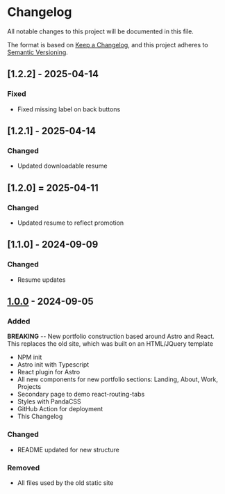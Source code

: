 # Changelog

All notable changes to this project will be documented in this file.

The format is based on [Keep a Changelog](https://keepachangelog.com/en/1.1.0/),
and this project adheres to [Semantic Versioning](https://semver.org/spec/v2.0.0.html).

## [1.2.2] - 2025-04-14

### Fixed

- Fixed missing label on back buttons

## [1.2.1] - 2025-04-14

### Changed

- Updated downloadable resume

## [1.2.0] = 2025-04-11

### Changed

- Updated resume to reflect promotion

## [1.1.0] - 2024-09-09

### Changed

- Resume updates

## [1.0.0] - 2024-09-05

### Added

**BREAKING** -- New portfolio construction based around Astro and React. This replaces the old site, which was built on an HTML/JQuery template

- NPM init
- Astro init with Typescript
- React plugin for Astro
- All new components for new portfolio sections: Landing, About, Work, Projects
- Secondary page to demo react-routing-tabs
- Styles with PandaCSS
- GitHub Action for deployment
- This Changelog

### Changed

- README updated for new structure

### Removed

- All files used by the old static site

[unreleased]: https://github.com/dlars99/dLars99.github.io/compare/v1.0.0...HEAD
[1.0.0]: https://github.com/dlars99/dLars99.github.io/releases/tag/v1.0.0
